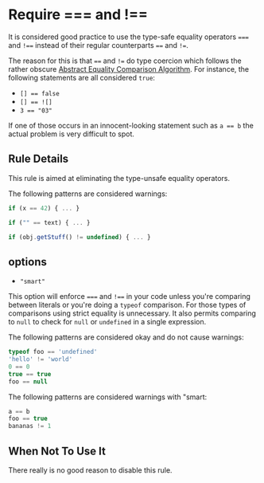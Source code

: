 # Require === and !==

It is considered good practice to use the type-safe equality operators `===` and `!==` instead of their regular counterparts `==` and `!=`.

The reason for this is that `==` and `!=` do type coercion which follows the rather obscure [Abstract Equality Comparison Algorithm](http://www.ecma-international.org/ecma-262/5.1/#sec-11.9.3).
For instance, the following statements are all considered `true`:
 - `[] == false`
 - `[] == ![]`
 - `3 == "03"`

If one of those occurs in an innocent-looking statement such as `a == b` the actual problem is very difficult to spot.

## Rule Details

This rule is aimed at eliminating the type-unsafe equality operators.

The following patterns are considered warnings:

```js
if (x == 42) { ... }

if ("" == text) { ... }

if (obj.getStuff() != undefined) { ... }
```

## options

- `"smart"`

This option will enforce `===` and `!==` in your code unless you're comparing between literals or you're doing a `typeof` comparison. For those types of comparisons using strict equality is unnecessary. It also permits comparing to `null` to check for `null` or `undefined` in a single expression.

The following patterns are considered okay and do not cause warnings:

```js
typeof foo == 'undefined'
'hello' != 'world'
0 == 0
true == true
foo == null
```

The following patterns are considered warnings with "smart:

```js
a == b
foo == true
bananas != 1
```

## When Not To Use It

There really is no good reason to disable this rule.

